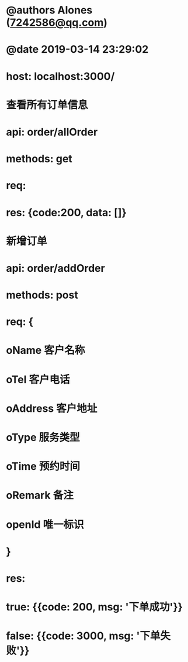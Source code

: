 #
#   @authors Alones (7242586@qq.com)
#   @date    2019-03-14 23:29:02
#

# host: localhost:3000/

# 查看所有订单信息
# api: order/allOrder
# methods: get
# req:
# res: {code:200, data: []}

# 新增订单
# api: order/addOrder
# methods: post
# req: {
#   oName       客户名称
#   oTel        客户电话
#   oAddress    客户地址
#   oType       服务类型
#   oTime       预约时间
#   oRemark     备注
#   openId      唯一标识
# }
# res:
#   true: {{code: 200, msg: '下单成功'}}
#   false: {{code: 3000, msg: '下单失败'}}
#
#
#
#
#

